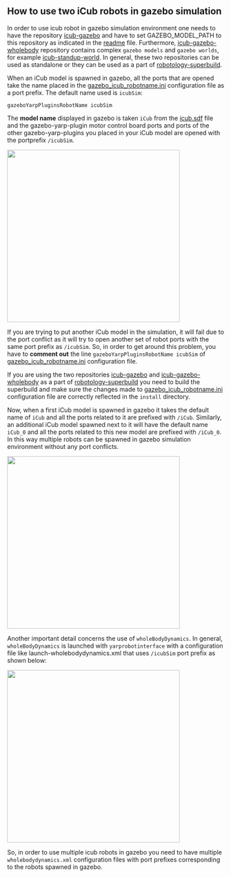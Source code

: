 ## How to use two iCub robots in gazebo simulation

In order to use icub robot in gazebo simulation environment one needs to have the repository [icub-gazebo](https://github.com/robotology/icub-gazebo) and have to set GAZEBO_MODEL_PATH to this repository as indicated in the [readme](https://github.com/robotology/icub-gazebo) file. Furthermore, [icub-gazebo-wholebody](https://github.com/robotology/icub-gazebo-wholebody) repository contains complex `gazebo models` and `gazebo worlds`, for example [icub-standup-world](https://github.com/robotology/icub-gazebo-wholebody/blob/master/worlds/icub_standup_world/icub_standup_world). In general, these two repositories can be used as standalone or they can be used as a part of [robotology-superbuild](https://github.com/robotology/robotology-superbuild).

When an iCub model is spawned in gazebo, all the ports that are opened take the name placed in the [gazebo_icub_robotname.ini](https://github.com/robotology/icub-gazebo/blob/master/icub/conf/gazebo_icub_robotname.ini) configuration file as a port prefix. The default name used is `icubSim`:

`gazeboYarpPluginsRobotName icubSim`

The **model name** displayed in gazebo is taken `iCub` from the [icub.sdf](https://github.com/robotology/icub-gazebo/blob/ab22fdc34c0a9faa6f72428c2abdb6afc3145872/icub/icub.sdf#L3) file and the gazebo-yarp-plugin motor control board ports and ports of the other gazebo-yarp-plugins you placed in your iCub model are opened with the portprefix `/icubSim`.

<img src ="../img/single_icub_gazebo.png" width=400>

If you are trying to put another iCub model in the simulation, it will fail due to the port conflict as it will try to open another set of robot ports with the same port prefix as `/icubSim`. So, in order to get around this problem, you have to **comment out** the line `gazeboYarpPluginsRobotName icubSim` of [gazebo_icub_robotname.ini](https://github.com/robotology/icub-gazebo/blob/master/icub/conf/gazebo_icub_robotname.ini) configuration file.

If you are using the two repositories [icub-gazebo](https://github.com/robotology/icub-gazebo) and [icub-gazebo-wholebody](https://github.com/robotology/icub-gazebo-wholebody) as a part of [robotology-superbuild](https://github.com/robotology/robotology-superbuild) you need to build the superbuild and make sure the changes made to [gazebo_icub_robotname.ini](https://github.com/robotology/icub-gazebo/blob/master/icub/conf/gazebo_icub_robotname.ini) configuration file are correctly reflected in the `install` directory.

Now, when a first iCub model is spawned in gazebo it takes the default name of `iCub` and all the ports related to it are prefixed with `/iCub`. Similarly, an additional iCub model spawned next to it will have the default name `iCub_0` and all the ports related to this new model are prefixed with `/iCub_0`. In this way multiple robots can be spawned in gazebo simulation environment without any port conflicts.

<img src ="../img/two_icubs_gazebo.png" width=400>

Another important detail concerns the use of `wholeBodyDynamics`. In general, `wholeBodyDynamics` is launched with `yarprobotinterface` with a configuration file like launch-wholebodydynamics.xml that uses `/icubSim` port prefix as shown below:

<img src ="../img/wholebodynamics_example.png" width=400>

So, in order to use multiple icub robots in gazebo you need to have multiple `wholebodydynamics.xml` configuration files with port prefixes corresponding to the robots spawned in gazebo.
